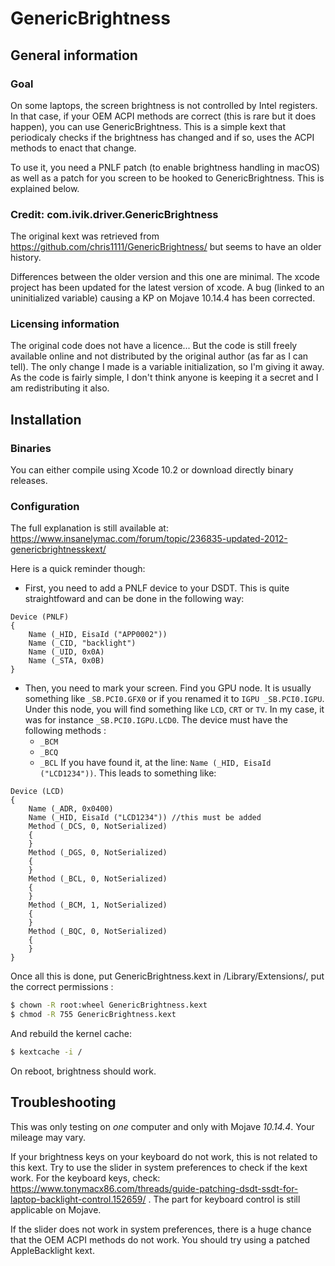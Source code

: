 # GenericBrightness

## General information

### Goal

On some laptops, the screen brightness is not controlled by Intel registers. In that case, if your OEM ACPI methods are correct (this is rare but it does happen), you can use GenericBrightness. This is a simple kext that periodicaly checks if the brightness has changed and if so, uses the ACPI methods to enact that change.

To use it, you need a PNLF patch (to enable brightness handling in macOS) as well as a patch for you screen to be hooked to GenericBrightness. This is explained below.

### Credit: com.ivik.driver.GenericBrightness

The original kext was retrieved from https://github.com/chris1111/GenericBrightness/ but seems to have an older history.

Differences between the older version and this one are minimal. The xcode project has been updated for the latest version of xcode. A bug (linked to an uninitialized variable) causing a KP on Mojave 10.14.4 has been corrected.

### Licensing information

The original code does not have a licence... But the code is still freely available online and not distributed by the original author (as far as I can tell). The only change I made is a variable initialization, so I'm giving it away. As the code is fairly simple, I don't think anyone is keeping it a secret and I am redistributing it also.

## Installation

### Binaries

You can either compile using Xcode 10.2 or download directly binary releases.

### Configuration

The full explanation is still available at: https://www.insanelymac.com/forum/topic/236835-updated-2012-genericbrightnesskext/

Here is a quick reminder though:
- First, you need to add a PNLF device to your DSDT. This is quite straightfoward and can be done in the following way:

```
Device (PNLF)
{
    Name (_HID, EisaId ("APP0002"))
    Name (_CID, "backlight")
    Name (_UID, 0x0A)
    Name (_STA, 0x0B)
}
```

- Then, you need to mark your screen. Find you GPU node. It is usually something like ```_SB.PCI0.GFX0``` or if you renamed it to ```IGPU _SB.PCI0.IGPU```. Under this node, you will find something like ```LCD```, ```CRT``` or ```TV```. In my case, it was for instance ```_SB.PCI0.IGPU.LCD0```. The device must have the following methods :
    - ```_BCM```
    - ```_BCQ```
    - ```_BCL```
    If you have found it, at the line: ```Name (_HID, EisaId ("LCD1234"))```. This leads to something like:  

```
Device (LCD)
{
    Name (_ADR, 0x0400)
    Name (_HID, EisaId ("LCD1234")) //this must be added
    Method (_DCS, 0, NotSerialized)
    {
    }
    Method (_DGS, 0, NotSerialized)
    {
    }
    Method (_BCL, 0, NotSerialized)
    {
    }
    Method (_BCM, 1, NotSerialized)
    {
    }
    Method (_BQC, 0, NotSerialized)
    {
    }
}
```

Once all this is done, put GenericBrightness.kext in /Library/Extensions/, put the correct permissions :  
```sh
$ chown -R root:wheel GenericBrightness.kext
$ chmod -R 755 GenericBrightness.kext
```
And rebuild the kernel cache:  
```sh
$ kextcache -i /
```

On reboot, brightness should work.

## Troubleshooting

This was only testing on *one* computer and only with Mojave *10.14.4*. Your mileage may vary.

If your brightness keys on your keyboard do not work, this is not related to this kext. Try to use the slider in system preferences to check if the kext work. For the keyboard keys, check: https://www.tonymacx86.com/threads/guide-patching-dsdt-ssdt-for-laptop-backlight-control.152659/ . The part for keyboard control is still applicable on Mojave.

If the slider does not work in system preferences, there is a huge chance that the OEM ACPI methods do not work. You should try using a patched AppleBacklight kext.

